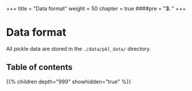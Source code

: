 +++
title = "Data format"
weight = 50
chapter = true
####pre = "<b>3. </b>"
+++


# Data format

All pickle data are stored in the `./data/pkl_data/` directory.


## Table of contents

{{% children depth="999" showhidden="true" %}}
